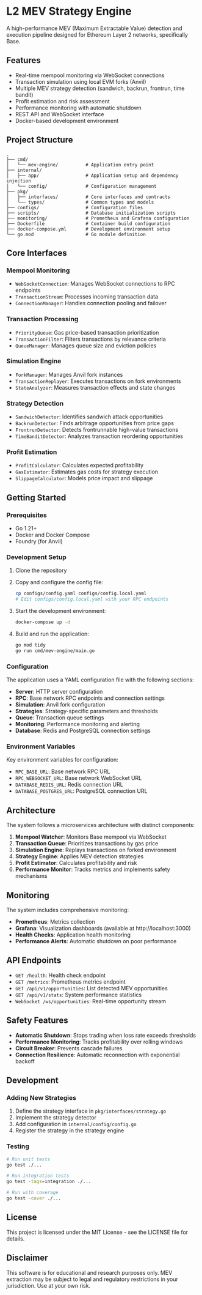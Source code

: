 # L2 MEV Strategy Engine

A high-performance MEV (Maximum Extractable Value) detection and execution pipeline designed for Ethereum Layer 2 networks, specifically Base.

## Features

- Real-time mempool monitoring via WebSocket connections
- Transaction simulation using local EVM forks (Anvil)
- Multiple MEV strategy detection (sandwich, backrun, frontrun, time bandit)
- Profit estimation and risk assessment
- Performance monitoring with automatic shutdown
- REST API and WebSocket interface
- Docker-based development environment

## Project Structure

```
.
├── cmd/
│   └── mev-engine/          # Application entry point
├── internal/
│   ├── app/                 # Application setup and dependency injection
│   └── config/              # Configuration management
├── pkg/
│   ├── interfaces/          # Core interfaces and contracts
│   └── types/               # Common types and models
├── configs/                 # Configuration files
├── scripts/                 # Database initialization scripts
├── monitoring/              # Prometheus and Grafana configuration
├── Dockerfile               # Container build configuration
├── docker-compose.yml       # Development environment setup
└── go.mod                   # Go module definition
```

## Core Interfaces

### Mempool Monitoring
- `WebSocketConnection`: Manages WebSocket connections to RPC endpoints
- `TransactionStream`: Processes incoming transaction data
- `ConnectionManager`: Handles connection pooling and failover

### Transaction Processing
- `PriorityQueue`: Gas price-based transaction prioritization
- `TransactionFilter`: Filters transactions by relevance criteria
- `QueueManager`: Manages queue size and eviction policies

### Simulation Engine
- `ForkManager`: Manages Anvil fork instances
- `TransactionReplayer`: Executes transactions on fork environments
- `StateAnalyzer`: Measures transaction effects and state changes

### Strategy Detection
- `SandwichDetector`: Identifies sandwich attack opportunities
- `BackrunDetector`: Finds arbitrage opportunities from price gaps
- `FrontrunDetector`: Detects frontrunnable high-value transactions
- `TimeBanditDetector`: Analyzes transaction reordering opportunities

### Profit Estimation
- `ProfitCalculator`: Calculates expected profitability
- `GasEstimator`: Estimates gas costs for strategy execution
- `SlippageCalculator`: Models price impact and slippage

## Getting Started

### Prerequisites

- Go 1.21+
- Docker and Docker Compose
- Foundry (for Anvil)

### Development Setup

1. Clone the repository
2. Copy and configure the config file:
   ```bash
   cp configs/config.yaml configs/config.local.yaml
   # Edit configs/config.local.yaml with your RPC endpoints
   ```

3. Start the development environment:
   ```bash
   docker-compose up -d
   ```

4. Build and run the application:
   ```bash
   go mod tidy
   go run cmd/mev-engine/main.go
   ```

### Configuration

The application uses a YAML configuration file with the following sections:

- **Server**: HTTP server configuration
- **RPC**: Base network RPC endpoints and connection settings
- **Simulation**: Anvil fork configuration
- **Strategies**: Strategy-specific parameters and thresholds
- **Queue**: Transaction queue settings
- **Monitoring**: Performance monitoring and alerting
- **Database**: Redis and PostgreSQL connection settings

### Environment Variables

Key environment variables for configuration:

- `RPC_BASE_URL`: Base network RPC URL
- `RPC_WEBSOCKET_URL`: Base network WebSocket URL
- `DATABASE_REDIS_URL`: Redis connection URL
- `DATABASE_POSTGRES_URL`: PostgreSQL connection URL

## Architecture

The system follows a microservices architecture with distinct components:

1. **Mempool Watcher**: Monitors Base mempool via WebSocket
2. **Transaction Queue**: Prioritizes transactions by gas price
3. **Simulation Engine**: Replays transactions on forked environment
4. **Strategy Engine**: Applies MEV detection strategies
5. **Profit Estimator**: Calculates profitability and risk
6. **Performance Monitor**: Tracks metrics and implements safety mechanisms

## Monitoring

The system includes comprehensive monitoring:

- **Prometheus**: Metrics collection
- **Grafana**: Visualization dashboards (available at http://localhost:3000)
- **Health Checks**: Application health monitoring
- **Performance Alerts**: Automatic shutdown on poor performance

## API Endpoints

- `GET /health`: Health check endpoint
- `GET /metrics`: Prometheus metrics endpoint
- `GET /api/v1/opportunities`: List detected MEV opportunities
- `GET /api/v1/stats`: System performance statistics
- `WebSocket /ws/opportunities`: Real-time opportunity stream

## Safety Features

- **Automatic Shutdown**: Stops trading when loss rate exceeds thresholds
- **Performance Monitoring**: Tracks profitability over rolling windows
- **Circuit Breaker**: Prevents cascade failures
- **Connection Resilience**: Automatic reconnection with exponential backoff

## Development

### Adding New Strategies

1. Define the strategy interface in `pkg/interfaces/strategy.go`
2. Implement the strategy detector
3. Add configuration in `internal/config/config.go`
4. Register the strategy in the strategy engine

### Testing

```bash
# Run unit tests
go test ./...

# Run integration tests
go test -tags=integration ./...

# Run with coverage
go test -cover ./...
```

## License

This project is licensed under the MIT License - see the LICENSE file for details.

## Disclaimer

This software is for educational and research purposes only. MEV extraction may be subject to legal and regulatory restrictions in your jurisdiction. Use at your own risk.